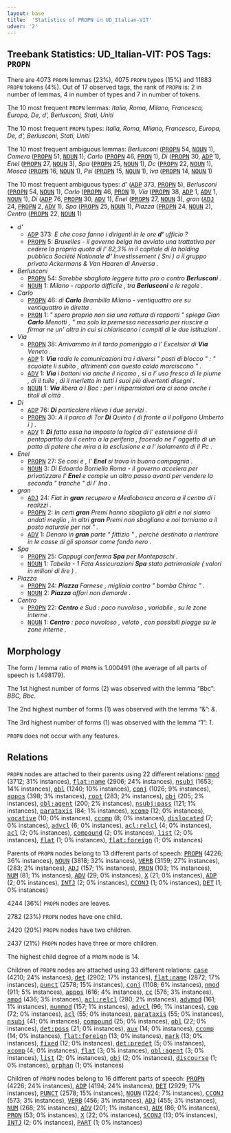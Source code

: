 ```yaml
---
layout: base
title:  'Statistics of PROPN in UD_Italian-VIT'
udver: '2'
---
```


## Treebank Statistics: UD_Italian-VIT: POS Tags: `PROPN`

There are 4073 `PROPN` lemmas (23%), 4075 `PROPN` types (15%) and 11883 `PROPN` tokens (4%).
Out of 17 observed tags, the rank of `PROPN` is: 2 in number of lemmas, 4 in number of types and 7 in number of tokens.

The 10 most frequent `PROPN` lemmas: <em>Italia, Roma, Milano, Francesco, Europa, De, d', Berlusconi, Stati, Uniti</em>

The 10 most frequent `PROPN` types:  <em>Italia, Roma, Milano, Francesco, Europa, De, d', Berlusconi, Stati, Uniti</em>

The 10 most frequent ambiguous lemmas: <em>Berlusconi</em> (<tt><a href="it_vit-pos-PROPN.html">PROPN</a></tt> 54, <tt><a href="it_vit-pos-NOUN.html">NOUN</a></tt> 1), <em>Camera</em> (<tt><a href="it_vit-pos-PROPN.html">PROPN</a></tt> 51, <tt><a href="it_vit-pos-NOUN.html">NOUN</a></tt> 1), <em>Carlo</em> (<tt><a href="it_vit-pos-PROPN.html">PROPN</a></tt> 46, <tt><a href="it_vit-pos-PRON.html">PRON</a></tt> 1), <em>Di</em> (<tt><a href="it_vit-pos-PROPN.html">PROPN</a></tt> 30, <tt><a href="it_vit-pos-ADP.html">ADP</a></tt> 1), <em>Enel</em> (<tt><a href="it_vit-pos-PROPN.html">PROPN</a></tt> 27, <tt><a href="it_vit-pos-NOUN.html">NOUN</a></tt> 3), <em>Spa</em> (<tt><a href="it_vit-pos-PROPN.html">PROPN</a></tt> 25, <tt><a href="it_vit-pos-NOUN.html">NOUN</a></tt> 1), <em>Dc</em> (<tt><a href="it_vit-pos-PROPN.html">PROPN</a></tt> 22, <tt><a href="it_vit-pos-NOUN.html">NOUN</a></tt> 1), <em>Mosca</em> (<tt><a href="it_vit-pos-PROPN.html">PROPN</a></tt> 16, <tt><a href="it_vit-pos-NOUN.html">NOUN</a></tt> 1), <em>Psi</em> (<tt><a href="it_vit-pos-PROPN.html">PROPN</a></tt> 15, <tt><a href="it_vit-pos-NOUN.html">NOUN</a></tt> 1), <em>Iva</em> (<tt><a href="it_vit-pos-PROPN.html">PROPN</a></tt> 14, <tt><a href="it_vit-pos-NOUN.html">NOUN</a></tt> 1)

The 10 most frequent ambiguous types:  <em>d'</em> (<tt><a href="it_vit-pos-ADP.html">ADP</a></tt> 373, <tt><a href="it_vit-pos-PROPN.html">PROPN</a></tt> 5), <em>Berlusconi</em> (<tt><a href="it_vit-pos-PROPN.html">PROPN</a></tt> 54, <tt><a href="it_vit-pos-NOUN.html">NOUN</a></tt> 1), <em>Carlo</em> (<tt><a href="it_vit-pos-PROPN.html">PROPN</a></tt> 46, <tt><a href="it_vit-pos-PRON.html">PRON</a></tt> 1), <em>Via</em> (<tt><a href="it_vit-pos-PROPN.html">PROPN</a></tt> 38, <tt><a href="it_vit-pos-ADP.html">ADP</a></tt> 1, <tt><a href="it_vit-pos-ADV.html">ADV</a></tt> 1, <tt><a href="it_vit-pos-NOUN.html">NOUN</a></tt> 1), <em>Di</em> (<tt><a href="it_vit-pos-ADP.html">ADP</a></tt> 76, <tt><a href="it_vit-pos-PROPN.html">PROPN</a></tt> 30, <tt><a href="it_vit-pos-ADV.html">ADV</a></tt> 1), <em>Enel</em> (<tt><a href="it_vit-pos-PROPN.html">PROPN</a></tt> 27, <tt><a href="it_vit-pos-NOUN.html">NOUN</a></tt> 3), <em>gran</em> (<tt><a href="it_vit-pos-ADJ.html">ADJ</a></tt> 24, <tt><a href="it_vit-pos-PROPN.html">PROPN</a></tt> 2, <tt><a href="it_vit-pos-ADV.html">ADV</a></tt> 1), <em>Spa</em> (<tt><a href="it_vit-pos-PROPN.html">PROPN</a></tt> 25, <tt><a href="it_vit-pos-NOUN.html">NOUN</a></tt> 1), <em>Piazza</em> (<tt><a href="it_vit-pos-PROPN.html">PROPN</a></tt> 24, <tt><a href="it_vit-pos-NOUN.html">NOUN</a></tt> 2), <em>Centro</em> (<tt><a href="it_vit-pos-PROPN.html">PROPN</a></tt> 22, <tt><a href="it_vit-pos-NOUN.html">NOUN</a></tt> 1)


* <em>d'</em>
  * <tt><a href="it_vit-pos-ADP.html">ADP</a></tt> 373: <em>E che cosa fanno i dirigenti in le ore <b>d'</b> ufficio ?</em>
  * <tt><a href="it_vit-pos-PROPN.html">PROPN</a></tt> 5: <em>Bruxelles - il governo belga ha avviato una trattativa per cedere la propria quota di l' 82,3% in il capitale di la holding pubblica Société Nationale <b>d'</b> Investissement ( Sni ) a il gruppo privato Ackermans & Van Haaren di Anversa .</em>
* <em>Berlusconi</em>
  * <tt><a href="it_vit-pos-PROPN.html">PROPN</a></tt> 54: <em>Sarebbe sbagliato leggere tutto pro o contro <b>Berlusconi</b> .</em>
  * <tt><a href="it_vit-pos-NOUN.html">NOUN</a></tt> 1: <em>Milano - rapporto difficile , tra <b>Berlusconi</b> e le regole .</em>
* <em>Carlo</em>
  * <tt><a href="it_vit-pos-PROPN.html">PROPN</a></tt> 46: <em>di <b>Carlo</b> Brambilla Milano - ventiquattro ore su ventiquattro in diretta .</em>
  * <tt><a href="it_vit-pos-PRON.html">PRON</a></tt> 1: <em>" spero proprio non sia una rottura di rapporti " spiega Gian <b>Carlo</b> Menotti , " ma solo la premessa necessaria per riuscire a firmar ne un' altra in cui si chiariscano i compiti di le due istituzioni .</em>
* <em>Via</em>
  * <tt><a href="it_vit-pos-PROPN.html">PROPN</a></tt> 38: <em>Arrivammo in il tardo pomeriggio a l' Excelsior di <b>Via</b> Veneto .</em>
  * <tt><a href="it_vit-pos-ADP.html">ADP</a></tt> 1: <em><b>Via</b> radio le comunicazioni tra i diversi " posti di blocco " : " scuoiate li subito , altrimenti con questo caldo marciscono " .</em>
  * <tt><a href="it_vit-pos-ADV.html">ADV</a></tt> 1: <em><b>Via</b> i bottoni via anche il ricamo , sì a l' uso fresco di le piume , di il tulle , di il merletto in tutti i suoi più divertenti disegni .</em>
  * <tt><a href="it_vit-pos-NOUN.html">NOUN</a></tt> 1: <em><b>Via</b> libera a i Boc : per i risparmiatori ora ci sono anche i titoli di città .</em>
* <em>Di</em>
  * <tt><a href="it_vit-pos-ADP.html">ADP</a></tt> 76: <em><b>Di</b> particolare rilievo i due servizi .</em>
  * <tt><a href="it_vit-pos-PROPN.html">PROPN</a></tt> 30: <em>A il parco di Tor <b>Di</b> Quinto ( di fronte a il poligono Umberto i ) .</em>
  * <tt><a href="it_vit-pos-ADV.html">ADV</a></tt> 1: <em><b>Di</b> fatto essa ha imposto la logica di l' estensione di il pentapartito da il centro a la periferia , facendo ne l' oggetto di un patto di potere che mira a la esclusione e a l' isolamento di il Pc .</em>
* <em>Enel</em>
  * <tt><a href="it_vit-pos-PROPN.html">PROPN</a></tt> 27: <em>Se così è , l' <b>Enel</b> si trova in buona compagnia .</em>
  * <tt><a href="it_vit-pos-NOUN.html">NOUN</a></tt> 3: <em>Di Edoardo Borriello Roma - il governo accelera per privatizzare l' <b>Enel</b> e compie un altro passo avanti per vendere la seconda " tranche " di l' Ina .</em>
* <em>gran</em>
  * <tt><a href="it_vit-pos-ADJ.html">ADJ</a></tt> 24: <em>Fiat in <b>gran</b> recupero e Mediobanca ancora a il centro di i realizzi .</em>
  * <tt><a href="it_vit-pos-PROPN.html">PROPN</a></tt> 2: <em>In certi <b>gran</b> Premi hanno sbagliato gli altri e noi siamo andati meglio , in altri <b>gran</b> Premi non sbagliano e noi torniamo a il posto naturale per noi " .</em>
  * <tt><a href="it_vit-pos-ADV.html">ADV</a></tt> 1: <em>Denaro in <b>gran</b> parte " fittizio " , perché destinato a rientrare in le casse di gli sponsor come fondo nero .</em>
* <em>Spa</em>
  * <tt><a href="it_vit-pos-PROPN.html">PROPN</a></tt> 25: <em>Cappugi conferma <b>Spa</b> per Montepaschi .</em>
  * <tt><a href="it_vit-pos-NOUN.html">NOUN</a></tt> 1: <em>Tabella - 1 Fata Assicurazioni <b>Spa</b> stato patrimoniale ( valori in milioni di lire ) .</em>
* <em>Piazza</em>
  * <tt><a href="it_vit-pos-PROPN.html">PROPN</a></tt> 24: <em><b>Piazza</b> Farnese , migliaia contro " bomba Chirac " .</em>
  * <tt><a href="it_vit-pos-NOUN.html">NOUN</a></tt> 2: <em><b>Piazza</b> affari non demorde .</em>
* <em>Centro</em>
  * <tt><a href="it_vit-pos-PROPN.html">PROPN</a></tt> 22: <em><b>Centro</b> e Sud : poco nuvoloso , variabile , su le zone interne .</em>
  * <tt><a href="it_vit-pos-NOUN.html">NOUN</a></tt> 1: <em><b>Centro</b> : poco nuvoloso , velato , con possibili piogge su le zone interne .</em>

## Morphology

The form / lemma ratio of `PROPN` is 1.000491 (the average of all parts of speech is 1.498179).

The 1st highest number of forms (2) was observed with the lemma “Bbc”: <em>BBC, Bbc</em>.

The 2nd highest number of forms (1) was observed with the lemma “&”: <em>&</em>.

The 3rd highest number of forms (1) was observed with the lemma “1”: <em>1</em>.

`PROPN` does not occur with any features.


## Relations

`PROPN` nodes are attached to their parents using 22 different relations: <tt><a href="it_vit-dep-nmod.html">nmod</a></tt> (3712; 31% instances), <tt><a href="it_vit-dep-flat-name.html">flat:name</a></tt> (2906; 24% instances), <tt><a href="it_vit-dep-nsubj.html">nsubj</a></tt> (1653; 14% instances), <tt><a href="it_vit-dep-obl.html">obl</a></tt> (1240; 10% instances), <tt><a href="it_vit-dep-conj.html">conj</a></tt> (1026; 9% instances), <tt><a href="it_vit-dep-appos.html">appos</a></tt> (398; 3% instances), <tt><a href="it_vit-dep-root.html">root</a></tt> (283; 2% instances), <tt><a href="it_vit-dep-obj.html">obj</a></tt> (205; 2% instances), <tt><a href="it_vit-dep-obl-agent.html">obl:agent</a></tt> (200; 2% instances), <tt><a href="it_vit-dep-nsubj-pass.html">nsubj:pass</a></tt> (121; 1% instances), <tt><a href="it_vit-dep-parataxis.html">parataxis</a></tt> (84; 1% instances), <tt><a href="it_vit-dep-xcomp.html">xcomp</a></tt> (12; 0% instances), <tt><a href="it_vit-dep-vocative.html">vocative</a></tt> (10; 0% instances), <tt><a href="it_vit-dep-ccomp.html">ccomp</a></tt> (8; 0% instances), <tt><a href="it_vit-dep-dislocated.html">dislocated</a></tt> (7; 0% instances), <tt><a href="it_vit-dep-advcl.html">advcl</a></tt> (6; 0% instances), <tt><a href="it_vit-dep-acl-relcl.html">acl:relcl</a></tt> (4; 0% instances), <tt><a href="it_vit-dep-acl.html">acl</a></tt> (2; 0% instances), <tt><a href="it_vit-dep-compound.html">compound</a></tt> (2; 0% instances), <tt><a href="it_vit-dep-list.html">list</a></tt> (2; 0% instances), <tt><a href="it_vit-dep-flat.html">flat</a></tt> (1; 0% instances), <tt><a href="it_vit-dep-flat-foreign.html">flat:foreign</a></tt> (1; 0% instances)

Parents of `PROPN` nodes belong to 13 different parts of speech: <tt><a href="it_vit-pos-PROPN.html">PROPN</a></tt> (4226; 36% instances), <tt><a href="it_vit-pos-NOUN.html">NOUN</a></tt> (3818; 32% instances), <tt><a href="it_vit-pos-VERB.html">VERB</a></tt> (3159; 27% instances),  (283; 2% instances), <tt><a href="it_vit-pos-ADJ.html">ADJ</a></tt> (157; 1% instances), <tt><a href="it_vit-pos-PRON.html">PRON</a></tt> (103; 1% instances), <tt><a href="it_vit-pos-NUM.html">NUM</a></tt> (81; 1% instances), <tt><a href="it_vit-pos-ADV.html">ADV</a></tt> (29; 0% instances), <tt><a href="it_vit-pos-X.html">X</a></tt> (21; 0% instances), <tt><a href="it_vit-pos-ADP.html">ADP</a></tt> (2; 0% instances), <tt><a href="it_vit-pos-INTJ.html">INTJ</a></tt> (2; 0% instances), <tt><a href="it_vit-pos-CCONJ.html">CCONJ</a></tt> (1; 0% instances), <tt><a href="it_vit-pos-DET.html">DET</a></tt> (1; 0% instances)

4244 (36%) `PROPN` nodes are leaves.

2782 (23%) `PROPN` nodes have one child.

2420 (20%) `PROPN` nodes have two children.

2437 (21%) `PROPN` nodes have three or more children.

The highest child degree of a `PROPN` node is 14.

Children of `PROPN` nodes are attached using 33 different relations: <tt><a href="it_vit-dep-case.html">case</a></tt> (4210; 24% instances), <tt><a href="it_vit-dep-det.html">det</a></tt> (2902; 17% instances), <tt><a href="it_vit-dep-flat-name.html">flat:name</a></tt> (2872; 17% instances), <tt><a href="it_vit-dep-punct.html">punct</a></tt> (2578; 15% instances), <tt><a href="it_vit-dep-conj.html">conj</a></tt> (1108; 6% instances), <tt><a href="it_vit-dep-nmod.html">nmod</a></tt> (911; 5% instances), <tt><a href="it_vit-dep-appos.html">appos</a></tt> (616; 4% instances), <tt><a href="it_vit-dep-cc.html">cc</a></tt> (576; 3% instances), <tt><a href="it_vit-dep-amod.html">amod</a></tt> (436; 3% instances), <tt><a href="it_vit-dep-acl-relcl.html">acl:relcl</a></tt> (280; 2% instances), <tt><a href="it_vit-dep-advmod.html">advmod</a></tt> (161; 1% instances), <tt><a href="it_vit-dep-nummod.html">nummod</a></tt> (157; 1% instances), <tt><a href="it_vit-dep-advcl.html">advcl</a></tt> (96; 1% instances), <tt><a href="it_vit-dep-cop.html">cop</a></tt> (72; 0% instances), <tt><a href="it_vit-dep-acl.html">acl</a></tt> (55; 0% instances), <tt><a href="it_vit-dep-parataxis.html">parataxis</a></tt> (55; 0% instances), <tt><a href="it_vit-dep-nsubj.html">nsubj</a></tt> (41; 0% instances), <tt><a href="it_vit-dep-compound.html">compound</a></tt> (25; 0% instances), <tt><a href="it_vit-dep-obl.html">obl</a></tt> (22; 0% instances), <tt><a href="it_vit-dep-det-poss.html">det:poss</a></tt> (21; 0% instances), <tt><a href="it_vit-dep-aux.html">aux</a></tt> (14; 0% instances), <tt><a href="it_vit-dep-ccomp.html">ccomp</a></tt> (14; 0% instances), <tt><a href="it_vit-dep-flat-foreign.html">flat:foreign</a></tt> (13; 0% instances), <tt><a href="it_vit-dep-mark.html">mark</a></tt> (13; 0% instances), <tt><a href="it_vit-dep-fixed.html">fixed</a></tt> (12; 0% instances), <tt><a href="it_vit-dep-det-predet.html">det:predet</a></tt> (5; 0% instances), <tt><a href="it_vit-dep-xcomp.html">xcomp</a></tt> (4; 0% instances), <tt><a href="it_vit-dep-flat.html">flat</a></tt> (3; 0% instances), <tt><a href="it_vit-dep-obl-agent.html">obl:agent</a></tt> (3; 0% instances), <tt><a href="it_vit-dep-list.html">list</a></tt> (2; 0% instances), <tt><a href="it_vit-dep-obj.html">obj</a></tt> (2; 0% instances), <tt><a href="it_vit-dep-discourse.html">discourse</a></tt> (1; 0% instances), <tt><a href="it_vit-dep-orphan.html">orphan</a></tt> (1; 0% instances)

Children of `PROPN` nodes belong to 16 different parts of speech: <tt><a href="it_vit-pos-PROPN.html">PROPN</a></tt> (4226; 24% instances), <tt><a href="it_vit-pos-ADP.html">ADP</a></tt> (4194; 24% instances), <tt><a href="it_vit-pos-DET.html">DET</a></tt> (2929; 17% instances), <tt><a href="it_vit-pos-PUNCT.html">PUNCT</a></tt> (2578; 15% instances), <tt><a href="it_vit-pos-NOUN.html">NOUN</a></tt> (1224; 7% instances), <tt><a href="it_vit-pos-CCONJ.html">CCONJ</a></tt> (573; 3% instances), <tt><a href="it_vit-pos-VERB.html">VERB</a></tt> (456; 3% instances), <tt><a href="it_vit-pos-ADJ.html">ADJ</a></tt> (455; 3% instances), <tt><a href="it_vit-pos-NUM.html">NUM</a></tt> (268; 2% instances), <tt><a href="it_vit-pos-ADV.html">ADV</a></tt> (201; 1% instances), <tt><a href="it_vit-pos-AUX.html">AUX</a></tt> (86; 0% instances), <tt><a href="it_vit-pos-PRON.html">PRON</a></tt> (53; 0% instances), <tt><a href="it_vit-pos-X.html">X</a></tt> (22; 0% instances), <tt><a href="it_vit-pos-SCONJ.html">SCONJ</a></tt> (13; 0% instances), <tt><a href="it_vit-pos-INTJ.html">INTJ</a></tt> (2; 0% instances), <tt><a href="it_vit-pos-PART.html">PART</a></tt> (1; 0% instances)

